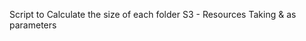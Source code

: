 Script to Calculate the size of each folder S3 - Resources
Taking <client> & <product> as parameters

